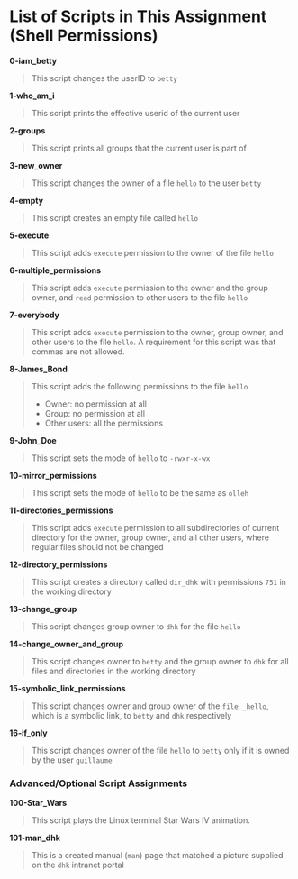 # List of Scripts in This Assignment (Shell Permissions)

**0-iam_betty**
> This script changes the userID to ```betty```

**1-who_am_i**
> This script prints the effective userid of the current user

**2-groups**
> This script prints all groups that the current user is part of

**3-new_owner**
> This script changes the owner of a file ```hello``` to the user ```betty```

**4-empty**
> This script creates an empty file called ```hello```

**5-execute**
> This script adds ```execute``` permission to the owner of the file ```hello```

**6-multiple_permissions**
> This script adds ```execute``` permission to the owner and the group owner, and ```read``` permission to other users to the file ```hello```

**7-everybody**
> This script adds ```execute``` permission to the owner, group owner, and other users to the file ```hello```. A requirement for this script was that commas are not allowed.

**8-James_Bond**
> This script adds the following permissions to the file ```hello```
> * Owner: no permission at all
> * Group: no permission at all
> * Other users: all the permissions

**9-John_Doe**
> This script sets the mode of ```hello``` to ```-rwxr-x-wx```

**10-mirror_permissions**
> This script sets the mode of ```hello``` to be the same as ```olleh```

**11-directories_permissions**
> This script adds ```execute``` permission to all subdirectories of current directory for the owner, group owner, and all other users, where regular files should not be changed

**12-directory_permissions**
> This script creates a directory called ```dir_dhk``` with permissions ```751``` in the working directory

**13-change_group**
> This script changes group owner to ```dhk``` for the file ```hello```

**14-change_owner_and_group**
> This script changes owner to ```betty``` and the group owner to ```dhk``` for all files and directories in the working directory

**15-symbolic_link_permissions**
> This script changes owner and group owner of the ```file _hello```, which is a symbolic link, to ```betty``` and ```dhk``` respectively

**16-if_only**
> This script changes owner of the file ```hello``` to ```betty``` only if it is owned by the user ```guillaume```

### Advanced/Optional Script Assignments

**100-Star_Wars**
> This script plays the Linux terminal Star Wars IV animation.

**101-man_dhk**
> This is a created manual (```man```) page that matched a picture supplied on the ```dhk``` intranet portal
